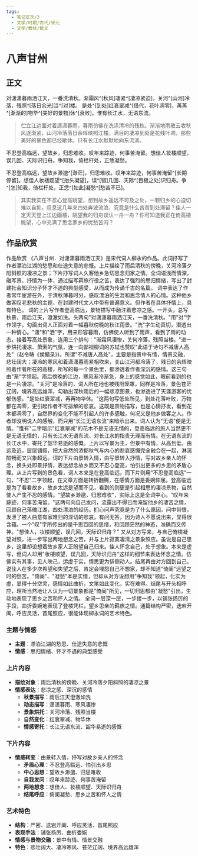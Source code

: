```yaml
---
tags:
  - 笔记层次/3
  - 文学/时期/古代/宋元
  - 文学/载体/散文
---
```


# 八声甘州

## 正文

对潇潇暮雨洒江天，一番洗清秋。渐霜风^[秋风]凄紧^[凄凉紧迫]，关河^[山河]冷落，残照^[落日余光]当^[对]楼。
是处^[到处]红衰翠减^[借代，花叶凋零]，苒苒^[渐渐的]物华^[美好的景物]休^[衰败]。惟有长江水，无语东流。

> 伫立江边面对着潇潇暮雨，暮雨仿佛在洗涤清冷的残秋。渐渐地雨散云收秋风逐渐紧，山河冷落落日余晖映照江楼。满目的凄凉到处是花残叶凋，那些美好的景色都已经歇休。只有长江水默默地向东流淌。

不忍登高临远，望故乡，归思难收。叹年来踪迹，何事苦淹留。想佳人妆楼顺望，误几回、天际识归舟。争知我，倚栏杆处，正恁凝愁。

不忍登高临远，望故乡渺邈^[渺茫]，归思难收。叹年来踪迹，何事苦淹留^[长期停留]。想佳人妆楼题望^[抬头凝望]，误^[错]几回、天际^[目极之处]识归舟。争^[怎]知我，倚栏杆处，正恁^[如此]凝愁^[愁苦不已]。

>其实我实在不忍心登高眺望，想到故乡遥远不可及之处，一颗归乡的心迫切难以自抑。叹息这几年来四处奔波流浪，究竟是什么苦苦到处滞留？佳人一定天天登上江边画楼，眺望我的归舟误认一舟一舟？你可知道我正在倚高楼眺望，心中充满了思念家乡的忧愁苦闷？


## 作品欣赏
作品欣赏
《八声甘州．对潇潇暮雨洒江天》是宋代词人柳永的作品。此词抒写了作者漂泊江湖的愁思和仕途失意的悲慨。上片描绘了雨后清秋的傍晚，关河冷落夕阳斜照的凄凉之景；下片抒写词人久客他乡急切思念归家之情。全词语浅而情深，融写景、抒情为一体，通过描写羁旅行役之苦，表达了强烈的思归情绪，写出了封建社会知识分子怀才不遇的典型感受，从而成为传诵千古的名篇。
词中表达了作者常年宦游在外，于清秋薄暮时分，感叹漂泊的生涯和思念情人的心情。这种他乡做客叹老悲秋的主题，在封建时代文人中带有普遍意义。但作者在具体抒情上，具有特色。
词的上片写作者登高临远，景物描写中融注着悲凉之感。一开头，总写秋景，雨后江天，澄澈如洗。头两句"对潇潇暮雨洒江天，一番洗清秋。"用"对"字作领字，勾画出词人正面对着一幅暮秋傍晚的秋江雨景。"洗"字生动真切，潜透出一种情心。"潇"和"洒"字，用来形容暮雨，仿佛使人听到了雨声，看到了雨的动态。接着写高处景象，连用三个排句："渐霜风凄惨，关何冷落，残照当楼。"进一步烘托凄凉、萧索的气氛，连一向鄙视柳词的苏轼也赞叹"此语于诗句不减唐人高处"（赵令畴《侯鲭录》)。所谓"不减唐人高处"，主要是指景中有情，情景交融，悲壮阔大；凄冷的寒风和着潇潇暮雨紧相吹来，关山江河都冷落了，残日的余辉映照着作者所在的高楼，所写的每一个景色里，都渗透着作者深沉的感情。这三句由"渐"字领起。雨后傍晚的江边，寒风渐冷渐急，身上的感觉如此，眼前看到的也是一片凄凉。"关河"是冷落的，词人所在地也被残阳笼罩，同样是冷落，景色苍茫辽阔，境界高远雄浑，勾勒出深秋雨后的一幅悲凉图景，也渗透进了天涯游客的忧郁伤感。"是处红衰翠减，再再物华休。"这两句写低处所见，到处花落叶败，万物都在凋零，更引起作者不可排解的悲哀。这既是景物描写，也是心情抒发，看到花木都凋零了，自然界的变化不能不引起人的许多感触，何况又是他乡做客之人。作者却没明说人的感触，而只用"长江无语东流"来暗示出来。词人认为"无语"便是无情。"惟有"二字暗示"红衰翠减"的花木不是无语无情的，登高临远的旅人当然更不是无语无情的，只有长江水无语东流，对长江水的指责无理而有情。在无语东流的长江水中，寄托了韶华易逝的感慨。上片以写景为主，但景中有情，从高到低，由远及近，层层铺叙，把大自然的浓郁秋气与内心的悲哀感慨完全融合在一起，淋漓酣畅而又兴象超远。词的下片由景转入情，由写景转入抒情，写对故乡亲人的怀念，换头处即景抒情，表达想念故乡而又不忍心登高，怕引出更多的乡思的矛盾心理。从上片写到的景色看，词人本来是在登高临远，而下片则用"不忍登高临远"一句，"不忍"二字领起，在文章方面是转折翻腾，在感情方面是委婉伸屈。登高临远是为了看看故乡，故乡太远是望而不见，看到的则更是引起相思的凄凉景物，自然使人产生不忍的感情。"望故乡渺邈，归思难收"，实际上这是全词中心。"叹年来踪迹，何事苦淹留。"这两句向自己发问，流露出不得已而淹留他乡的凄苦之情，回顾自己落魄江湖，四处漂泊的经历。扪心问声究竟是为了什么原因。问中带恨，发泄了被人曲意有家难归的深切的悲哀。有问无答，因为诗人不愿说出来，显得很含蕴。一个"叹"字所传出的是千思百回的思绪，和回顾茫然的神态，准确而又传神。"想佳人，妆楼顺望，误几回，天际识归舟？" 又从对方写来，与自己倚楼凝望对照，进一步写出两地想念之苦，并与上片寂寞凄清之景象照应。虽说是自己思乡，这里却设想着故乡家人正盼望自己归来。佳人怀念自己，处于想象。本来是虚写，但词人却用"妆楼顺望，误几回，天际识归舟"这样的细节来表达怀念之情。仿佛实有其事，见人映己，运虚于实，情思更为悱侧动人。结尾再由对方回到自己，说佳人在多少次希望和失望之后，肯定会埋怨自己不想家，却不知道"倚阑"远望之时的愁苦。"倚阑"、"凝愁"本是实情，但却从对方设想用"争知我"领起，化实为虚，显得十分空灵，感情如此曲折，文笔如此变化，实在难得。结尾与开头相呼应，理所当然地让人认为一切景象都是"倚阑"所见，一切归思都由"凝愁"引出，生动地表现了思乡之苦和怀人之情。
全词一层深一层，一步接一步，以铺张扬厉的手段，曲折委婉地表现了登楼凭栏，望乡思亲的羁旅之情。通篇结构严密，迭宕开阖，呼应灵活，首尾照应，很能体现柳永词的艺术特色。


### 主题与情感
- **主题**：漂泊江湖的愁思、仕途失意的悲慨
- **情感**：思归情绪、怀才不遇的典型感受

### 上片内容
- **描绘对象**：雨后清秋的傍晚、关河冷落夕阳斜照的凄凉之景
- **情感表达**：悲凉之感、深沉的感情
	- **秋景描写**：雨后江天澄澈如洗
	- **动态描写**：潇潇暮雨、寒风凄惨
	- **景象烘托**：关河冷落、残照当楼
	- **自然变化**：红衰翠减、物华休
	- **情感寄托**：长江无语东流、韶华易逝的感慨

### 下片内容
- **情感转变**：由景转入情，抒写对故乡亲人的怀念
	- **矛盾心理**：不忍登高临远、怕引出乡思
	- **中心思想**：望故乡渺邈、归思难收
	- **自我发问**：叹年来踪迹、何事苦淹留
	- **两地想念**：想佳人、妆楼顺望、天际识归舟
	- **结尾呼应**：倚阑凝愁、思乡之苦和怀人之情

### 艺术特色
- **结构**：严密、迭宕开阖、呼应灵活、首尾照应
- **表现手法**：铺张扬厉、曲折委婉
- **情感与景物交融**：景中有情、情景交融
- **特色**：悲壮阔大、凄冷寒风、苍茫辽阔、境界高远雄浑

